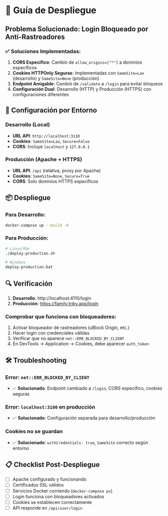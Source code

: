 # 🚀 Guía de Despliegue

## Problema Solucionado: Login Bloqueado por Anti-Rastreadores

### ✅ Soluciones Implementadas:

1. **CORS Específico**: Cambió de `allow_origins=["*"]` a dominios específicos
2. **Cookies HTTPOnly Seguras**: Implementadas con `SameSite=Lax` (desarrollo) y `SameSite=None` (producción)
3. **Endpoint Amigable**: Cambió de `/validate` a `/login` para evitar bloqueos
4. **Configuración Dual**: Desarrollo (HTTP) y Producción (HTTPS) con configuraciones diferentes

## 🔧 Configuración por Entorno

### Desarrollo (Local)
- **URL API**: `http://localhost:3110`
- **Cookies**: `SameSite=Lax`, `Secure=False`
- **CORS**: Incluye `localhost` y `127.0.0.1`

### Producción (Apache + HTTPS)
- **URL API**: `/api` (relativa, proxy por Apache)
- **Cookies**: `SameSite=None`, `Secure=True`
- **CORS**: Solo dominios HTTPS específicos

## 📦 Despliegue

### Para Desarrollo:
```bash
docker-compose up --build -d
```

### Para Producción:
```bash
# Linux/Mac
./deploy-production.sh

# Windows
deploy-production.bat
```

## 🔍 Verificación

1. **Desarrollo**: http://localhost:4110/login
2. **Producción**: https://family.triky.app/login

### Comprobar que funciona con bloqueadores:
1. Activar bloqueador de rastreadores (uBlock Origin, etc.)
2. Hacer login con credenciales válidas
3. Verificar que no aparece `net::ERR_BLOCKED_BY_CLIENT`
4. En DevTools → Application → Cookies, debe aparecer `auth_token`

## 🛠️ Troubleshooting

### Error: `net::ERR_BLOCKED_BY_CLIENT`
- ✅ **Solucionado**: Endpoint cambiado a `/login`, CORS específico, cookies seguras

### Error: `localhost:3100` en producción
- ✅ **Solucionado**: Configuración separada para desarrollo/producción

### Cookies no se guardan
- ✅ **Solucionado**: `withCredentials: true`, `SameSite` correcto según entorno

## 📋 Checklist Post-Despliegue

- [ ] Apache configurado y funcionando
- [ ] Certificados SSL válidos
- [ ] Servicios Docker corriendo (`docker-compose ps`)
- [ ] Login funciona con bloqueadores activados
- [ ] Cookies se establecen correctamente
- [ ] API responde en `/api/user/login`
